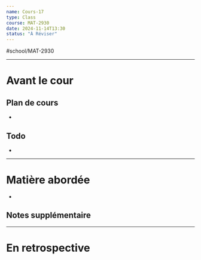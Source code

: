 ```yaml
---
name: Cours-17
type: Class
course: MAT-2930
date: 2024-11-14T13:30
status: "À Réviser"
---
```

#school/MAT-2930
***
# Avant le cour
## Plan de cours
- 

## Todo
- 

---
# Matière abordée

- 

## Notes supplémentaire


---
# En retrospective



